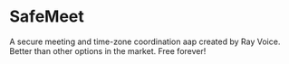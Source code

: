 # SafeMeet
A secure meeting and time-zone coordination aap created by Ray Voice. Better than other options in the market. Free forever!
